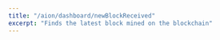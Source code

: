 ```yaml
---
title: "/aion/dashboard/newBlockReceived"
excerpt: "Finds the latest block mined on the blockchain"
---
```

